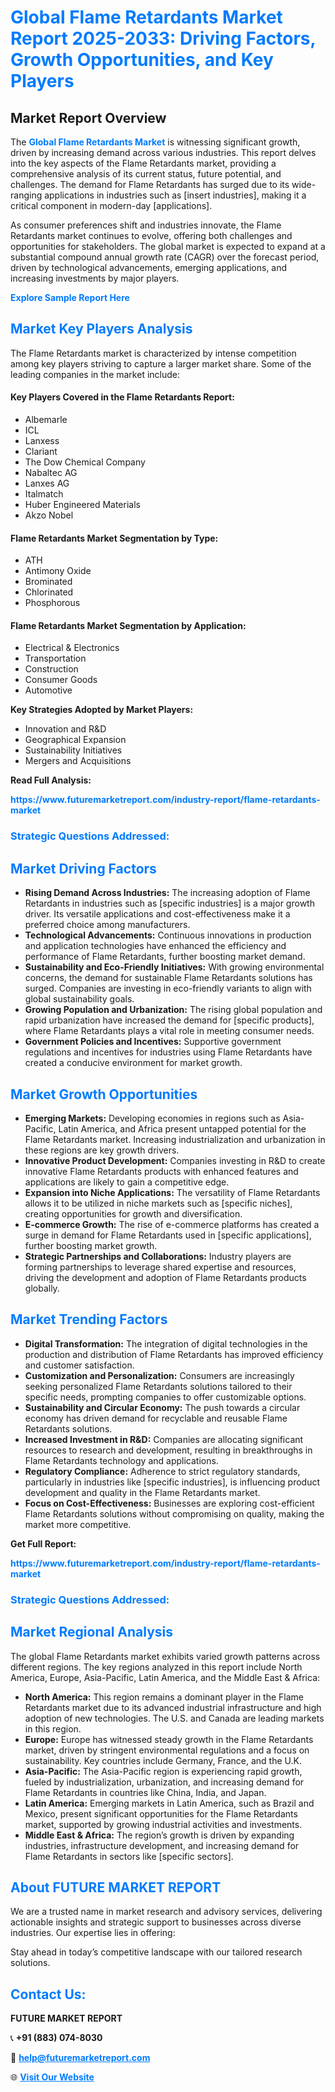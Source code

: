 <h1 style="color: #007BFF;">Global Flame Retardants Market Report 2025-2033: Driving Factors, Growth Opportunities, and Key Players</h1>

<section id="overview">
<h2>Market Report Overview</h2>
<p>The <a href="https://www.futuremarketreport.com/industry-report/flame-retardants-market" style="color: #007BFF; text-decoration: none;"><strong>Global Flame Retardants Market</strong></a> is witnessing significant growth, driven by increasing demand across various industries. This report delves into the key aspects of the Flame Retardants market, providing a comprehensive analysis of its current status, future potential, and challenges. The demand for Flame Retardants has surged due to its wide-ranging applications in industries such as [insert industries], making it a critical component in modern-day [applications].</p>
<p>As consumer preferences shift and industries innovate, the Flame Retardants market continues to evolve, offering both challenges and opportunities for stakeholders. The global market is expected to expand at a substantial compound annual growth rate (CAGR) over the forecast period, driven by technological advancements, emerging applications, and increasing investments by major players.</p>
</section>

<section id="overview">
<p><a href="https://www.futuremarketreport.com/request-sample/reportId=60254" style="color: #007BFF; text-decoration: none;"><strong>Explore Sample Report Here</strong></a></p>
</section>

<section id="key-players">
<h2 style="color: #007BFF;">Market Key Players Analysis</h2>
<p>The Flame Retardants market is characterized by intense competition among key players striving to capture a larger market share. Some of the leading companies in the market include:</p>
<h4>Key Players Covered in the Flame Retardants Report:</h4>
<ul><li>Albemarle</li><li>ICL</li><li>Lanxess</li><li>Clariant</li><li>The Dow Chemical Company</li><li>Nabaltec AG</li><li>Lanxes AG</li><li>Italmatch</li><li>Huber Engineered Materials</li><li>Akzo Nobel</li></ul>
<h4>Flame Retardants Market Segmentation by Type:</h4>
<ul><li>ATH</li><li>Antimony Oxide</li><li>Brominated</li><li>Chlorinated</li><li>Phosphorous</li></ul>

<h4>Flame Retardants Market Segmentation by Application:</h4>
<ul><li>Electrical &amp; Electronics</li><li>Transportation</li><li>Construction</li><li>Consumer Goods</li><li>Automotive</li></ul>
<p><strong>Key Strategies Adopted by Market Players:</strong></p>
<ul>
<li>Innovation and R&D</li>
<li>Geographical Expansion</li>
<li>Sustainability Initiatives</li>
<li>Mergers and Acquisitions</li>
</ul>
</section>

<section>
<p><strong>Read Full Analysis: </strong></p><a href="https://www.futuremarketreport.com/industry-report/flame-retardants-market" style="color: #007BFF; text-decoration: none;"><strong>https://www.futuremarketreport.com/industry-report/flame-retardants-market</strong></a>
<h3 style="color: #007BFF;">Strategic Questions Addressed:</h3>
</section>

<section id="driving-factors">
<h2 style="color: #007BFF;">Market Driving Factors</h2>
<ul>
<li><strong>Rising Demand Across Industries:</strong> The increasing adoption of Flame Retardants in industries such as [specific industries] is a major growth driver. Its versatile applications and cost-effectiveness make it a preferred choice among manufacturers.</li>
<li><strong>Technological Advancements:</strong> Continuous innovations in production and application technologies have enhanced the efficiency and performance of Flame Retardants, further boosting market demand.</li>
<li><strong>Sustainability and Eco-Friendly Initiatives:</strong> With growing environmental concerns, the demand for sustainable Flame Retardants solutions has surged. Companies are investing in eco-friendly variants to align with global sustainability goals.</li>
<li><strong>Growing Population and Urbanization:</strong> The rising global population and rapid urbanization have increased the demand for [specific products], where Flame Retardants plays a vital role in meeting consumer needs.</li>
<li><strong>Government Policies and Incentives:</strong> Supportive government regulations and incentives for industries using Flame Retardants have created a conducive environment for market growth.</li>
</ul>
</section>

<section id="growth-opportunities">
<h2 style="color: #007BFF;">Market Growth Opportunities</h2>
<ul>
<li><strong>Emerging Markets:</strong> Developing economies in regions such as Asia-Pacific, Latin America, and Africa present untapped potential for the Flame Retardants market. Increasing industrialization and urbanization in these regions are key growth drivers.</li>
<li><strong>Innovative Product Development:</strong> Companies investing in R&D to create innovative Flame Retardants products with enhanced features and applications are likely to gain a competitive edge.</li>
<li><strong>Expansion into Niche Applications:</strong> The versatility of Flame Retardants allows it to be utilized in niche markets such as [specific niches], creating opportunities for growth and diversification.</li>
<li><strong>E-commerce Growth:</strong> The rise of e-commerce platforms has created a surge in demand for Flame Retardants used in [specific applications], further boosting market growth.</li>
<li><strong>Strategic Partnerships and Collaborations:</strong> Industry players are forming partnerships to leverage shared expertise and resources, driving the development and adoption of Flame Retardants products globally.</li>
</ul>
</section>

<section id="trending-factors">
<h2 style="color: #007BFF;">Market Trending Factors</h2>
<ul>
<li><strong>Digital Transformation:</strong> The integration of digital technologies in the production and distribution of Flame Retardants has improved efficiency and customer satisfaction.</li>
<li><strong>Customization and Personalization:</strong> Consumers are increasingly seeking personalized Flame Retardants solutions tailored to their specific needs, prompting companies to offer customizable options.</li>
<li><strong>Sustainability and Circular Economy:</strong> The push towards a circular economy has driven demand for recyclable and reusable Flame Retardants solutions.</li>
<li><strong>Increased Investment in R&D:</strong> Companies are allocating significant resources to research and development, resulting in breakthroughs in Flame Retardants technology and applications.</li>
<li><strong>Regulatory Compliance:</strong> Adherence to strict regulatory standards, particularly in industries like [specific industries], is influencing product development and quality in the Flame Retardants market.</li>
<li><strong>Focus on Cost-Effectiveness:</strong> Businesses are exploring cost-efficient Flame Retardants solutions without compromising on quality, making the market more competitive.</li>
</ul>
</section>

<section>
<p><strong>Get Full Report: </strong></p><a href="https://www.futuremarketreport.com/industry-report/flame-retardants-market" style="color: #007BFF; text-decoration: none;"><strong>https://www.futuremarketreport.com/industry-report/flame-retardants-market</strong></a>
<h3 style="color: #007BFF;">Strategic Questions Addressed:</h3>
</section>


<section id="regional-analysis">
<h2 style="color: #007BFF;">Market Regional Analysis</h2>
<p>The global Flame Retardants market exhibits varied growth patterns across different regions. The key regions analyzed in this report include North America, Europe, Asia-Pacific, Latin America, and the Middle East & Africa:</p>
<ul>
<li><strong>North America:</strong> This region remains a dominant player in the Flame Retardants market due to its advanced industrial infrastructure and high adoption of new technologies. The U.S. and Canada are leading markets in this region.</li>
<li><strong>Europe:</strong> Europe has witnessed steady growth in the Flame Retardants market, driven by stringent environmental regulations and a focus on sustainability. Key countries include Germany, France, and the U.K.</li>
<li><strong>Asia-Pacific:</strong> The Asia-Pacific region is experiencing rapid growth, fueled by industrialization, urbanization, and increasing demand for Flame Retardants in countries like China, India, and Japan.</li>
<li><strong>Latin America:</strong> Emerging markets in Latin America, such as Brazil and Mexico, present significant opportunities for the Flame Retardants market, supported by growing industrial activities and investments.</li>
<li><strong>Middle East & Africa:</strong> The region’s growth is driven by expanding industries, infrastructure development, and increasing demand for Flame Retardants in sectors like [specific sectors].</li>
</ul>
</section>

<footer>
<h2 style="color: #007BFF;">About FUTURE MARKET REPORT</h2>
<p>We are a trusted name in market research and advisory services, delivering actionable insights and strategic support to businesses across diverse industries. Our expertise lies in offering:</p>

<p>Stay ahead in today’s competitive landscape with our tailored research solutions.</p>

<h2 style="color: #007BFF;">Contact Us:</h2>
<p><strong>FUTURE MARKET REPORT</strong></p>
<p>📞 <strong>+91 (883) 074-8030</strong></p>
<p>📧 <strong><a href="mailto:help@futuremarketreport.com" style="color: #007BFF;">help@futuremarketreport.com</a></strong></p>
<p>🌐 <strong><a href="https://www.futuremarketreport.com/" style="color: #007BFF;">Visit Our Website</a></strong></p>
</footer>